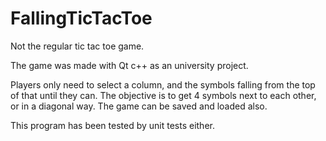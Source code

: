 # FallingTicTacToe
Not the regular tic tac toe game.

The game was made with Qt c++ as an university project.

Players only need to select a column, and the symbols falling from the top of that until they can. The objective is to get 4 symbols next to each other, or in a diagonal way. The game can be saved and loaded also.

This program has been tested by unit tests either.
